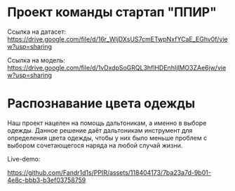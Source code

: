 # Проект команды стартап "ППИР"
Ссылка на датасет:
https://drive.google.com/file/d/16r_WljDXsUS7cmETwpNxfYCaE_EGhv0f/view?usp=sharing

Ссылка на модель:
https://drive.google.com/file/d/1vDxdpSoGRQL3hflHDEnhIjlMO3ZAe6jw/view?usp=sharing

# Распознавание цвета одежды
Наш проект нацелен на помощь дальтоникам, а именно в выборе одежды. Данное решение даёт дальтоникам инструмент для определения цвета одежды, чтобы у них было меньше проблем с выбором сочетающегося наряда на любой случай жизни.

Live-demo:

https://github.com/Fandr1d1s/PPIR/assets/118404173/7ba23a7d-9b01-4e8c-bbb3-b3ef03758759
